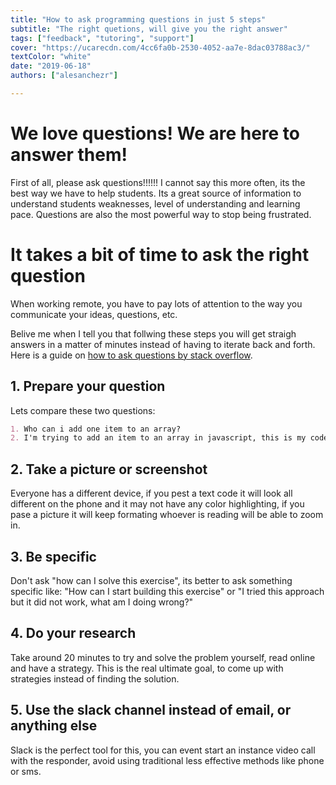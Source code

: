 ```yaml
---
title: "How to ask programming questions in just 5 steps"
subtitle: "The right quetions, will give you the right answer"
tags: ["feedback", "tutoring", "support"]
cover: "https://ucarecdn.com/4cc6fa0b-2530-4052-aa7e-8dac03788ac3/"
textColor: "white"
date: "2019-06-18"
authors: ["alesanchezr"]

---
```


# We love questions! We are here to answer them!

First of all, please ask questions!!!!!! I cannot say this more often, its the best way we have to help students. Its a great source of information to understand students weaknesses, level of understanding and learning pace. Questions are also the most powerful way to stop being frustrated.

# It takes a bit of time to ask the right question

When working remote, you have to pay lots of attention to the way you communicate your ideas, questions, etc.

Belive me when I tell you that follwing these steps you will get straigh answers in a matter of minutes instead of having to iterate back and forth. Here is a guide on [how to ask questions by stack overflow](https://stackoverflow.com/help/how-to-ask).

## 1. Prepare your question

Lets compare these two questions:
```md
1. Who can i add one item to an array?
2. I'm trying to add an item to an array in javascript, this is my code but its not working (screenshoot), what am I doing wrong?
```

## 2. Take a picture or screenshot

Everyone has a different device, if you pest a text code it will look all different on the phone and it may not have any color highlighting, if you pase a picture it will keep formating whoever is reading will be able to zoom in.

## 3. Be specific

Don't ask "how can I solve this exercise", its better to ask something specific like: "How can I start building this exercise" or "I tried this approach but it did not work, what am I doing wrong?"

## 4. Do your research

Take around 20 minutes to try and solve the problem yourself, read online and have a strategy. This is the real ultimate goal, to come up with strategies instead of finding the solution.

## 5. Use the slack channel instead of email, or anything else

Slack is the perfect tool for this, you can event start an instance video call with the responder, avoid using traditional less effective methods like phone or sms.

